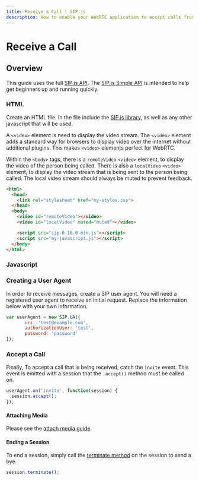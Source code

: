 ```yaml
---
title: Receive a Call | SIP.js
description: How to enable your WebRTC application to accept calls from peers and third parties by registering a SIP user agent.
---
```


# Receive a Call

## Overview

This guide uses the full [SIP.js API](../../api/0.10.0). The [SIP.js Simple API](../../api/0.10.0/simple) is intended to help get beginners up and running quickly.

### HTML

Create an HTML file. In the file include the [SIP.js library](/download/), as well as any other javascript that will be used.

A `<video>` element is need to display the video stream.  The `<video>` element adds a standard way for browsers to display video over the internet without additional plugins. This makes `<video>` elements perfect for WebRTC.

Within the `<body>` tags, there is a `remoteVideo` `<video>` element, to display the video of the person being called.  There is also a `localVideo` `<video>` element, to display the video stream that is being sent to the person being called.  The local video stream should always be muted to prevent feedback.

~~~html
<html>
  <head>
    <link rel="stylesheet" href="my-styles.css">
  </head>
  <body>
    <video id="remoteVideo"></video>
    <video id="localVideo" muted="muted"></video>

    <script src="sip-0.10.0-min.js"></script>
    <script src="my-javascript.js"></script>
  </body>
</html>
~~~

### Javascript

### Creating a User Agent

In order to receive messages, create a SIP user agent. You will need a registered user agent to receive an initial request. Replace the information below with your own information.

~~~javascript
var userAgent = new SIP.UA({
       uri: 'test@example.com',
       authorizationUser: 'test',
       password: 'password'
});
~~~

### Accept a Call

Finally, To accept a call that is being received, catch the `invite` event.  This event is emitted with a session that the `.accept()` method must be called on.

~~~javascript
userAgent.on('invite', function(session) {
  session.accept();
});
~~~

#### Attaching Media

Please see the [attach media guide](./attach-media).

#### Ending a Session

To end a session, simply call the [terminate method](/api/0.10.0/session/#terminateoptions) on the session to send a bye.

~~~javascript
session.terminate();
~~~
